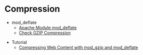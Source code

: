 # Compression
- mod_deflate
    - [Apache Module mod_deflate](http://httpd.apache.org/docs/2.0/mod/mod_deflate.html)
    - [Check GZIP Compression](http://www.giftofspeed.com/gzip-test/)
* Tutorial
    - [Compressing Web Content with mod_gzip and mod_deflate](http://goo.gl/gHUZ4L)
